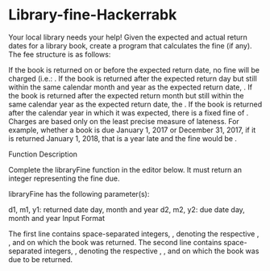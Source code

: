 # Library-fine-Hackerrabk

Your local library needs your help! Given the expected and actual return dates for a library book, create a program that calculates the fine (if any). The fee structure is as follows:

If the book is returned on or before the expected return date, no fine will be charged (i.e.: .
If the book is returned after the expected return day but still within the same calendar month and year as the expected return date, .
If the book is returned after the expected return month but still within the same calendar year as the expected return date, the .
If the book is returned after the calendar year in which it was expected, there is a fixed fine of .
Charges are based only on the least precise measure of lateness. For example, whether a book is due January 1, 2017 or December 31, 2017, if it is returned January 1, 2018, that is a year late and the fine would be .

Function Description

Complete the libraryFine function in the editor below. It must return an integer representing the fine due.

libraryFine has the following parameter(s):

d1, m1, y1: returned date day, month and year
d2, m2, y2: due date day, month and year
Input Format

The first line contains  space-separated integers, , denoting the respective , , and  on which the book was returned.
The second line contains  space-separated integers, , denoting the respective , , and  on which the book was due to be returned.

